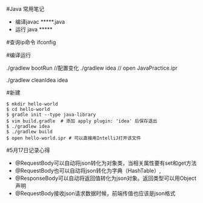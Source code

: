 #Java 常用笔记

* 编译javac *****.java
* 运行 java *****


#查询ip命令
ifconfig

#编译运行

./gradlew bootRun
//配置变化
./gradlew idea
//
open JavaPractice.ipr

./gradlew cleanIdea idea


#新建
```
$ mkdir hello-world
$ cd hello-world
$ gradle init --type java-library
$ vim build.gradle  # 添加 apply plugin: 'idea' 后保存退出
$ ./gradlew idea
$ ./gradlew build
$ open hello-world.ipr # 可以直接用IntelliJ打开该文件
```

#5月17日记录心得
* @RequestBody可以自动将json转化为对象类，当相关属性要有set和get方法
* @RequestBody也可以自动将json转化为字典（HashTable）,
* @ResponseBody可以自动将返回值转化为json对象。返回类型可以用Object声明
* @RequestBody接收json请求数据时候，前端传值也应该是json格式
